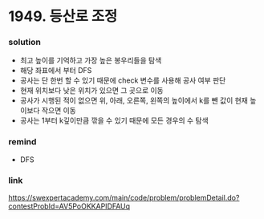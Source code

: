 # 1949. 등산로 조정

### solution
* 최고 높이를 기억하고 가장 높은 봉우리들을 탐색
* 해당 좌표에서 부터 DFS
* 공사는 단 한번 할 수 있기 때문에 check 변수를 사용해 공사 여부 판단
* 현재 위치보다 낮은 위치가 있으면 그 곳으로 이동
* 공사가 시행된 적이 없으면 위, 아래, 오른쪽, 왼쪽의 높이에서 k를 뺀 값이 현재 높이보다 작으면 이동
* 공사는 1부터 k깊이만큼 깎을 수 있기 때문에 모든 경우의 수 탐색 

### remind
* DFS

### link
https://swexpertacademy.com/main/code/problem/problemDetail.do?contestProbId=AV5PoOKKAPIDFAUq
